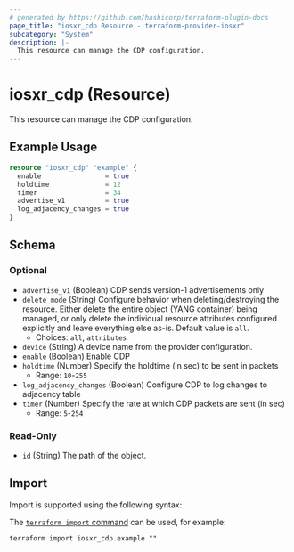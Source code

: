```yaml
---
# generated by https://github.com/hashicorp/terraform-plugin-docs
page_title: "iosxr_cdp Resource - terraform-provider-iosxr"
subcategory: "System"
description: |-
  This resource can manage the CDP configuration.
---
```


# iosxr_cdp (Resource)

This resource can manage the CDP configuration.

## Example Usage

```terraform
resource "iosxr_cdp" "example" {
  enable                = true
  holdtime              = 12
  timer                 = 34
  advertise_v1          = true
  log_adjacency_changes = true
}
```

<!-- schema generated by tfplugindocs -->
## Schema

### Optional

- `advertise_v1` (Boolean) CDP sends version-1 advertisements only
- `delete_mode` (String) Configure behavior when deleting/destroying the resource. Either delete the entire object (YANG container) being managed, or only delete the individual resource attributes configured explicitly and leave everything else as-is. Default value is `all`.
  - Choices: `all`, `attributes`
- `device` (String) A device name from the provider configuration.
- `enable` (Boolean) Enable CDP
- `holdtime` (Number) Specify the holdtime (in sec) to be sent in packets
  - Range: `10`-`255`
- `log_adjacency_changes` (Boolean) Configure CDP to log changes to adjacency table
- `timer` (Number) Specify the rate at which CDP packets are sent (in sec)
  - Range: `5`-`254`

### Read-Only

- `id` (String) The path of the object.

## Import

Import is supported using the following syntax:

The [`terraform import` command](https://developer.hashicorp.com/terraform/cli/commands/import) can be used, for example:

```shell
terraform import iosxr_cdp.example ""
```
